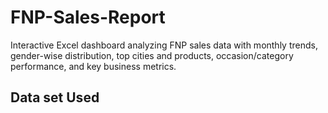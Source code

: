 # FNP-Sales-Report
Interactive Excel dashboard analyzing FNP sales data with monthly trends, gender-wise distribution, top cities and products, occasion/category performance, and key business metrics.
## Data set Used

